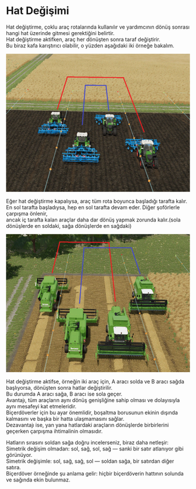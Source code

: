 # Hat Değişimi

  
Hat değiştirme, çoklu araç rotalarında kullanılır ve yardımcının dönüş sonrası hangi hat üzerinde gitmesi gerektiğini belirtir.  
Hat değiştirme aktifken, araç her dönüşten sonra taraf değiştirir.  
Bu biraz kafa karıştırıcı olabilir, o yüzden aşağıdaki iki örneğe bakalım.  

![Image](../assets/images/regularchange_0_0_1020_765.png)

  
Eğer hat değiştirme kapalıysa, araç tüm rota boyunca başladığı tarafta kalır.  
En sol tarafta başladıysa, hep en sol tarafta devam eder. Diğer şoförlerle çarpışma önlenir,  
ancak iç tarafta kalan araçlar daha dar dönüş yapmak zorunda kalır.(sola dönüşlerde en soldaki, sağa dönüşlerde en sağdaki)  
  

![Image](../assets/images/symetricchange_0_0_1020_765.png)

  
Hat değiştirme aktifse, örneğin iki araç için, A aracı solda ve B aracı sağda başlıyorsa, dönüşten sonra hatlar değiştirilir.  
Bu durumda A aracı sağa, B aracı ise sola geçer.  
Avantajı, tüm araçların aynı dönüş genişliğine sahip olması ve dolayısıyla aynı mesafeyi kat etmeleridir.  
Biçerdöverler için bu ayar önemlidir, boşaltma borusunun ekinin dışında kalmasını ve başka bir hatta ulaşmamasını sağlar.  
Dezavantajı ise, yan yana hatlardaki araçların dönüşlerde birbirlerini geçerken çarpışma ihtimalinin olmasıdır.  
  
Hatların sırasını soldan sağa doğru incelerseniz, biraz daha netleşir:  
Simetrik değişim olmadan: sol, sağ, sol, sağ — sanki bir satır atlanıyor gibi görünüyor.  
Simetrik değişimle: sol, sağ, sağ, sol — soldan sağa, bir satırdan diğer satıra.  
Biçerdöver örneğinde şu anlama gelir: hiçbir biçerdöverin hattının solunda ve sağında ekin bulunmaz.  

